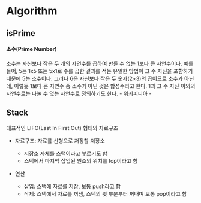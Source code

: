 # Algorithm
## isPrime
#### 소수(Prime Number)
소수는 자신보다 작은 두 개의 자연수를 곱하여 만들 수 없는 1보다 큰 자연수이다. 예를 들어, 5는 1x5 또는 5x1로 수를 곱한 결과를 적는 유일한 방법이 그 수 자신을 포함하기 때문에 5는 소수이다. 그러나 6은 자신보다 작은 두 숫자(2×3)의 곱이므로 소수가 아닌데, 이렇듯 1보다 큰 자연수 중 소수가 아닌 것은 합성수라고 한다. 1과 그 수 자신 이외의 자연수로는 나눌 수 없는 자연수로 정의하기도 한다. - 위키피디아 -

## Stack
대표적인 LIFO(Last In First Out) 형태의 자료구조

- 자료구조: 자료를 선형으로 저장할 저장소

    - 저장소 자체를 스택이라고 부르기도 함
    - 스택에서 마지막 삽입된 원소의 위치를 top이라고 함

- 연산

    - 삽입: 스택에 자료를 저장, 보통 push라고 함
    - 삭제: 스택에서 자료를 꺼냄, 스택의 윗 부분부터 꺼내며 보통 pop이라고 함 







